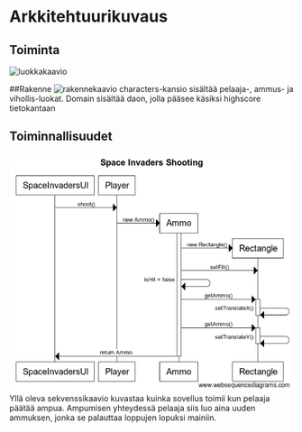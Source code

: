 # Arkkitehtuurikuvaus

## Toiminta
![luokkakaavio](https://yuml.me/076a5fab.jpg)

##Rakenne
![rakennekaavio](https://yuml.me/dd3c94f8.jpg)
characters-kansio sisältää pelaaja-, ammus- ja vihollis-luokat. Domain sisältää daon, jolla pääsee käsiksi highscore tietokantaan

## Toiminnallisuudet
![SpaceInvadersShooting](https://github.com/sapetus/otm-harjoitustyo/blob/master/dokumentointi/SpaceInvadersShooting.png)
Yllä oleva sekvenssikaavio kuvastaa kuinka sovellus toimii kun pelaaja päätää ampua. Ampumisen yhteydessä pelaaja siis luo aina uuden ammuksen, jonka se palauttaa 
loppujen lopuksi mainiin.
